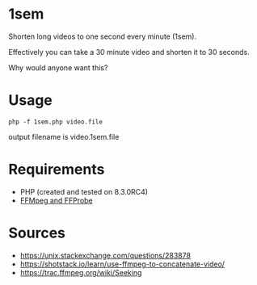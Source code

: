 # 1sem
Shorten long videos to one second every minute (1sem).

Effectively you can take a 30 minute video and shorten it to 30 seconds.

Why would anyone want this?

# Usage
```
php -f 1sem.php video.file
```
output filename is video.1sem.file

# Requirements
- PHP (created and tested on 8.3.0RC4)
- [FFMpeg and FFProbe](https://ffmpeg.org/)

# Sources
- https://unix.stackexchange.com/questions/283878
- https://shotstack.io/learn/use-ffmpeg-to-concatenate-video/
- https://trac.ffmpeg.org/wiki/Seeking
